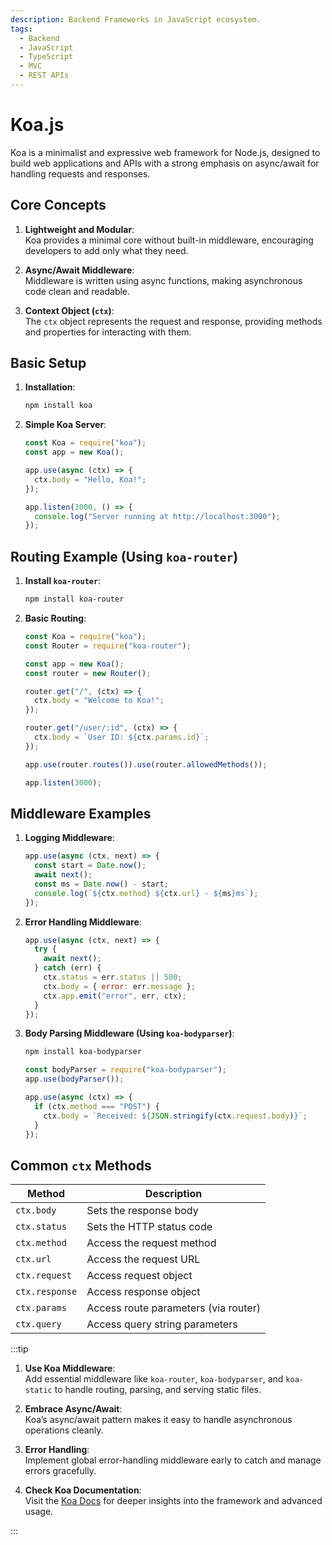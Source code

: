 ```yaml
---
description: Backend Frameworks in JavaScript ecosystem.
tags:
  - Backend
  - JavaScript
  - TypeScript
  - MVC
  - REST APIs
---
```


# Koa.js

Koa is a minimalist and expressive web framework for Node.js, designed to build web applications and APIs with a strong emphasis on async/await for handling requests and responses.

## Core Concepts

1. **Lightweight and Modular**:  
   Koa provides a minimal core without built-in middleware, encouraging developers to add only what they need.
2. **Async/Await Middleware**:  
   Middleware is written using async functions, making asynchronous code clean and readable.

3. **Context Object (`ctx`)**:  
   The `ctx` object represents the request and response, providing methods and properties for interacting with them.

## Basic Setup

1. **Installation**:

   ```bash
   npm install koa
   ```

2. **Simple Koa Server**:

   ```javascript
   const Koa = require("koa");
   const app = new Koa();

   app.use(async (ctx) => {
     ctx.body = "Hello, Koa!";
   });

   app.listen(3000, () => {
     console.log("Server running at http://localhost:3000");
   });
   ```

## Routing Example (Using `koa-router`)

1. **Install `koa-router`**:

   ```bash
   npm install koa-router
   ```

2. **Basic Routing**:

   ```javascript
   const Koa = require("koa");
   const Router = require("koa-router");

   const app = new Koa();
   const router = new Router();

   router.get("/", (ctx) => {
     ctx.body = "Welcome to Koa!";
   });

   router.get("/user/:id", (ctx) => {
     ctx.body = `User ID: ${ctx.params.id}`;
   });

   app.use(router.routes()).use(router.allowedMethods());

   app.listen(3000);
   ```

## Middleware Examples

1. **Logging Middleware**:

   ```javascript
   app.use(async (ctx, next) => {
     const start = Date.now();
     await next();
     const ms = Date.now() - start;
     console.log(`${ctx.method} ${ctx.url} - ${ms}ms`);
   });
   ```

2. **Error Handling Middleware**:

   ```javascript
   app.use(async (ctx, next) => {
     try {
       await next();
     } catch (err) {
       ctx.status = err.status || 500;
       ctx.body = { error: err.message };
       ctx.app.emit("error", err, ctx);
     }
   });
   ```

3. **Body Parsing Middleware (Using `koa-bodyparser`)**:

   ```bash
   npm install koa-bodyparser
   ```

   ```javascript
   const bodyParser = require("koa-bodyparser");
   app.use(bodyParser());

   app.use(async (ctx) => {
     if (ctx.method === "POST") {
       ctx.body = `Received: ${JSON.stringify(ctx.request.body)}`;
     }
   });
   ```

## Common `ctx` Methods

| Method         | Description                          |
| -------------- | ------------------------------------ |
| `ctx.body`     | Sets the response body               |
| `ctx.status`   | Sets the HTTP status code            |
| `ctx.method`   | Access the request method            |
| `ctx.url`      | Access the request URL               |
| `ctx.request`  | Access request object                |
| `ctx.response` | Access response object               |
| `ctx.params`   | Access route parameters (via router) |
| `ctx.query`    | Access query string parameters       |

:::tip

1. **Use Koa Middleware**:  
   Add essential middleware like `koa-router`, `koa-bodyparser`, and `koa-static` to handle routing, parsing, and serving static files.

2. **Embrace Async/Await**:  
   Koa’s async/await pattern makes it easy to handle asynchronous operations cleanly.

3. **Error Handling**:  
   Implement global error-handling middleware early to catch and manage errors gracefully.

4. **Check Koa Documentation**:  
   Visit the [Koa Docs](https://koajs.com/) for deeper insights into the framework and advanced usage.

:::
